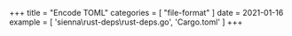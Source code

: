 +++
title = "Encode TOML"
categories = [ "file-format" ]
date = 2021-01-16
example = [
   'sienna\rust-deps\rust-deps.go', 'Cargo.toml'
]
+++
